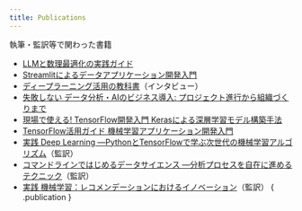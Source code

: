 ```yaml
---
title: Publications
---
```


執筆・監訳等で関わった書籍

- [LLMと数理最適化の実践ガイド](https://www.amazon.co.jp/dp/4296100549)
- [Streamlitによるデータアプリケーション開発入門](https://www.amazon.co.jp/dp/4627854111)
- [ディープラーニング活用の教科書](https://www.amazon.co.jp/dp/4296100548)（インタビュー）
- [失敗しない データ分析・AIのビジネス導入: プロジェクト進行から組織づくりまで](https://www.amazon.co.jp/dp/4627854110)
- [現場で使える! TensorFlow開発入門 Kerasによる深層学習モデル構築手法](https://www.amazon.co.jp/dp/4798154121)
- [TensorFlow活用ガイド 機械学習アプリケーション開発入門](https://www.amazon.co.jp/dp/4774195049)
- [実践 Deep Learning ―PythonとTensorFlowで学ぶ次世代の機械学習アルゴリズム](https://www.amazon.co.jp/dp/4873118328)（監訳）
- [コマンドラインではじめるデータサイエンス ―分析プロセスを自在に進めるテクニック](https://www.amazon.co.jp/dp/4873117410)（監訳）
- [実践 機械学習：レコメンデーションにおけるイノベーション](https://community.mapr.jp/pdf-practical-machine-learning.html)（監訳）
{ .publication }
